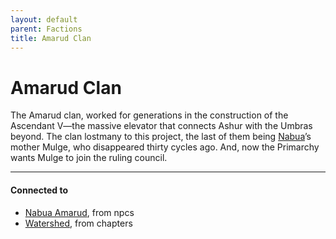 ```yaml
---
layout: default
parent: Factions
title: Amarud Clan
---
```

# Amarud Clan

The Amarud clan, worked for generations in the construction of the Ascendant V—the massive elevator that connects Ashur with the Umbras beyond.
The clan lostmany to this project, the last of them being [Nabua](../npcs/NabuaAmarud.md)’s mother Mulge, who disappeared thirty cycles ago.
And, now the Primarchy wants Mulge to join the ruling council.

---
#### Connected to

<!-- QueryToSerialize: LIST without ID "["+ title + "](https://terra-campaigns.github.io/"+ regexreplace(file.path, ".md", "") + ")" + ", from " + regexreplace(file.folder, "nibiru/", "") FROM ([[]]) OR outgoing([[]]) SORT file.folder DESC -->
<!-- SerializedQuery: LIST without ID "["+ title + "](https://terra-campaigns.github.io/"+ regexreplace(file.path, ".md", "") + ")" + ", from " + regexreplace(file.folder, "nibiru/", "") FROM ([[]]) OR outgoing([[]]) SORT file.folder DESC -->
- [Nabua Amarud](https://terra-campaigns.github.io/nibiru/npcs/NabuaAmarud), from npcs
- [Watershed](https://terra-campaigns.github.io/nibiru/chapters/Watershed), from chapters
<!-- SerializedQuery END -->
